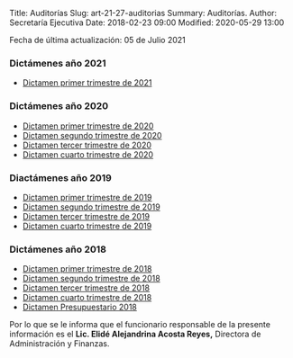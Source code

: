 Title: Auditorías
Slug: art-21-27-auditorias
Summary: Auditorías.
Author: Secretaría Ejecutiva
Date: 2018-02-23 09:00
Modified: 2020-05-29 13:00


Fecha de última actualización: 05 de Julio 2021

### Dictámenes año 2021

* [Dictamen primer trimestre de 2021](dictamen-2021-03-primer-trimestre.pdf)

### Dictámenes año 2020

* [Dictamen primer trimestre de 2020](dictamen-2020-03-primer-trimestre.pdf)
* [Dictamen segundo trimestre de 2020](dictamen-2020-02-segundo-trimestre.pdf)
* [Dictamen tercer trimestre de 2020](dictamen-2020-02-tercer-trimestre.pdf)
* [Dictamen cuarto trimestre de 2020](dictamen-2020-04-cuarto-trimestre.pdf)

### Diactámenes año 2019

* [Dictamen primer trimestre de 2019](dictamen-2019-03-primer-trimestre.pdf)
* [Dictamen segundo trimestre de 2019](dictamen-2019-06-segundo-trimestre.pdf)
* [Dictamen tercer trimestre de 2019](dictamen-2019-09-tercer-trimestre.pdf)
* [Dictamen cuarto trimestre de 2019](dictamen-2019-12-cuarto-trimestre.pdf)

### Dictámenes año 2018

* [Dictamen primer trimestre de 2018](dictamen-2018-03-primer-trimestre.pdf)
* [Dictamen segundo trimestre de 2018](dictamen-2018-06-segundo-trimestre.pdf)
* [Dictamen tercer trimestre de 2018](dictamen-2018-09-tercer-trimestre.pdf)
* [Dictamen cuarto trimestre de 2018](dictamen-2018-12-tercer-trimestre.pdf)
* [Dictamen Presupuestario 2018](dictamen-presupuestario-2018.pdf)

Por lo que se le informa que el funcionario responsable de la presente información es el **Lic. Elidé Alejandrina Acosta Reyes,** Directora de Administración y Finanzas.
